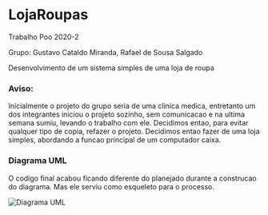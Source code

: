 # LojaRoupas
Trabalho Poo 2020-2


Grupo: Gustavo Cataldo Miranda, Rafael de Sousa Salgado

Desenvolvimento de um sistema simples de uma loja de roupa

### Aviso: 

Inicialmente o projeto do grupo seria de uma clinica medica, entretanto um dos integrantes iniciou o projeto sozinho, sem comunicacao e na ultima semana sumiu, levando o trabalho com ele. 
Decidimos entao, para evitar qualquer tipo de copia, refazer o projeto. Decidimos entao fazer de uma loja simples, abordando a funcao principal de um computador caixa.

### Diagrama UML

O codigo final acabou ficando diferente do planejado durante a construcao do diagrama. Mas ele serviu como esqueleto para o processo.

![Diagrama UML](https://cdn.discordapp.com/attachments/288526952397275138/838431707257634846/6ahTJS6ItsQAAAABJRU5ErkJggg.png)
